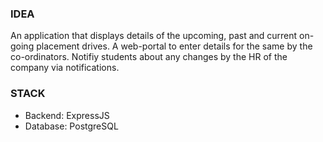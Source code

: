 ### IDEA

An application that displays details of the upcoming, past and current on-going placement drives. A web-portal to enter details for the same by the co-ordinators. Notifiy students about any changes by the HR of the company via notifications.

### STACK

-   Backend: ExpressJS
-   Database: PostgreSQL
